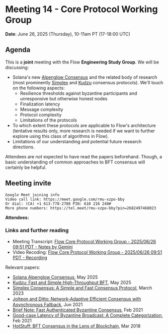 # Meeting 14 - Core Protocol Working Group

**Date**: June 26, 2025 (Thursday), 10-11am PT (17-18:00 UTC)

## Agenda

This is a **joint** meeting with the Flow **Engineering Study Group**.
We will be discussing:
* Solana's new [Alpenglow Consensus](https://drive.google.com/file/d/1y_7ddr8oNOknTQYHzXeeMD2ProQ0WjMs/view) and the related body
of research (most prominently [Simplex](https://eprint.iacr.org/2023/463) and [Kudzu](https://arxiv.org/abs/2505.08771) consensus protocols).
We'll touch on the following aspects:
  * Resilience thresholds against byzantine participants and unresponsive but otherwise honest nodes
  * Finalization latency
  * Message complexity
  * Protocol complexity
  * Limitations of the protocols
* To which extent these protocols are applicable to Flow's architecture (tentative results only, more research is needed if we want to further explore using this class of algorithms in Flow). 
* Limitations of our understanding and potential future research directions.

Attendees are _not_ expected to have read the papers beforehand. Though, a basic understanding of common approaches to BFT consensus will certainly be helpful.

## Meeting invite

```
Google Meet joining info
Video call link: https://meet.google.com/rmu-xzpo-bby
Or dial: ‪(CA) +1 613-778-2788‬ PIN: ‪610 216 248‬#
More phone numbers: https://tel.meet/rmu-xzpo-bby?pin=2682497468023
```

**Attendees:** 

### Links and further reading

- Meeting Transcript: [Flow Core Protocol Working Group - 2025/06/26 09:51 PDT - Notes by Gemini](https://docs.google.com/document/d/14SkXB9ef6YwHV4dxl2Y-TlYNf3QIoygaucRv7cb75HY/edit?usp=sharing)
- Video Recoding: [Flow Core Protocol Working Group - 2025/06/26 09:51 PDT - Recording](https://drive.google.com/file/d/1tyEzxKXoUCE3khHa1cOt1zBqbweNarF0/view?usp=sharing)

Relevant papers:
* [Solana Alpenglow Consensus](https://drive.google.com/file/d/1y_7ddr8oNOknTQYHzXeeMD2ProQ0WjMs/view), May 2025
* [Kudzu: Fast and Simple High-Throughput BFT](https://arxiv.org/abs/2505.08771), May 2025
* [Simplex Consensus: A Simple and Fast Consensus Protocol](https://eprint.iacr.org/2023/463), March 2023
* [Jolteon and Ditto: Network-Adaptive Eﬃcient Consensus with Asynchronous Fallback](https://arxiv.org/abs/2106.10362), Jun 2021
* [Brief Note: Fast Authenticated Byzantine Consensus](https://arxiv.org/abs/2102.07932), Feb 2021
* [Good-case Latency of Byzantine Broadcast: A Complete Categorization](https://arxiv.org/abs/2102.07240), Feb 2021
* [HotStuff: BFT Consensus in the Lens of Blockchain](https://arxiv.org/abs/1803.05069), Mar 2018
